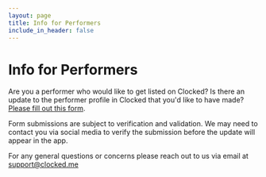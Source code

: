 ```yaml
---
layout: page
title: Info for Performers
include_in_header: false
---
```


# Info for Performers

Are you a performer who would like to get listed on Clocked? Is there an update to the performer profile in Clocked that you'd like to have made?
[Please fill out this form](https://forms.gle/DXXTsP9XMUfgrB517).

Form submissions are subject to verification and validation. We may need to contact you via social media to verify the submission before the update will appear in the app.

For any general questions or concerns please reach out to us via email at [support@clocked.me](mailto:support@clocked.me)
